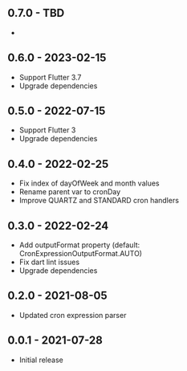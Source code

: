 ## 0.7.0 - TBD

* 

## 0.6.0 - 2023-02-15

* Support Flutter 3.7
* Upgrade dependencies 

## 0.5.0 - 2022-07-15

* Support Flutter 3
* Upgrade dependencies

## 0.4.0 - 2022-02-25

* Fix index of dayOfWeek and month values
* Rename parent var to cronDay
* Improve QUARTZ and STANDARD cron handlers

## 0.3.0 - 2022-02-24

* Add outputFormat property (default: CronExpressionOutputFormat.AUTO)
* Fix dart lint issues
* Upgrade dependencies

## 0.2.0 - 2021-08-05

* Updated cron expression parser

## 0.0.1 - 2021-07-28

* Initial release
